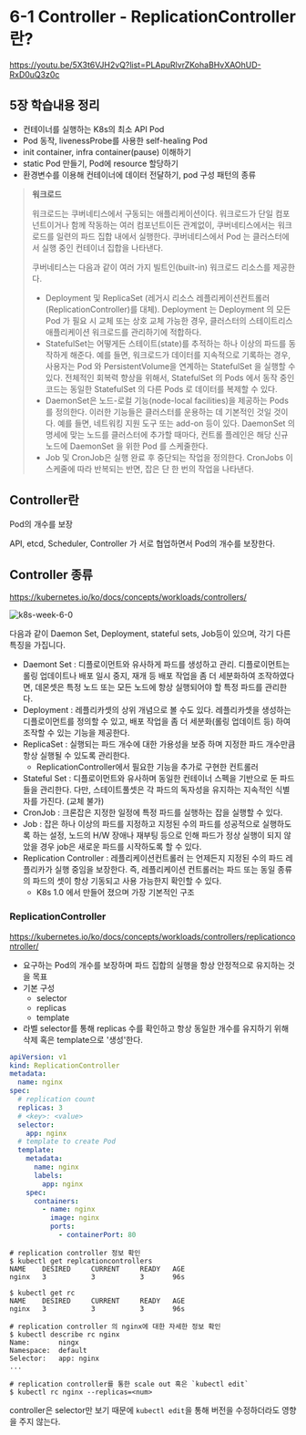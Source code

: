 # 6-1 Controller - ReplicationController란?

https://youtu.be/5X3t6VJH2vQ?list=PLApuRlvrZKohaBHvXAOhUD-RxD0uQ3z0c

## 5장 학습내용 정리

- 컨테이너를 실행하는 K8s의 최소 API Pod
- Pod 동작, livenessProbe를 사용한 self-healing Pod
- init container, infra container(pause) 이해하기
- static Pod 만들기, Pod에 resource 할당하기
- 환경변수를 이용해 컨테이너에 데이터 전달하기, pod 구성 패턴의 종류

> **워크로드**
>
> 워크로드는 쿠버네티스에서 구동되는 애플리케이션이다. 워크로드가 단일 컴포넌트이거나 함께 작동하는 여러 컴포넌트이든 관계없이, 쿠버네티스에서는 워크로드를 일련의 파드 집합 내에서 실행한다. 쿠버네티스에서 Pod 는 클러스터에서 실행 중인 컨테이너 집합을 나타낸다.
>
> 쿠버네티스는 다음과 같이 여러 가지 빌트인(built-in) 워크로드 리소스를 제공한다.
>
> - Deployment 및 ReplicaSet (레거시 리소스 레플리케이션컨트롤러(ReplicationController)를 대체). Deployment 는 Deployment 의 모든 Pod 가 필요 시 교체 또는 상호 교체 가능한 경우, 클러스터의 스테이트리스 애플리케이션 워크로드를 관리하기에 적합하다.
> - StatefulSet는 어떻게든 스테이트(state)를 추적하는 하나 이상의 파드를 동작하게 해준다. 예를 들면, 워크로드가 데이터를 지속적으로 기록하는 경우, 사용자는 Pod 와 PersistentVolume을 연계하는 StatefulSet 을 실행할 수 있다. 전체적인 회복력 향상을 위해서, StatefulSet 의 Pods 에서 동작 중인 코드는 동일한 StatefulSet 의 다른 Pods 로 데이터를 복제할 수 있다.
> - DaemonSet은 노드-로컬 기능(node-local facilities)을 제공하는 Pods 를 정의한다. 이러한 기능들은 클러스터를 운용하는 데 기본적인 것일 것이다. 예를 들면, 네트워킹 지원 도구 또는 add-on 등이 있다. DaemonSet 의 명세에 맞는 노드를 클러스터에 추가할 때마다, 컨트롤 플레인은 해당 신규 노드에 DaemonSet 을 위한 Pod 를 스케줄한다.
> - Job 및 CronJob은 실행 완료 후 중단되는 작업을 정의한다. CronJobs 이 스케줄에 따라 반복되는 반면, 잡은 단 한 번의 작업을 나타낸다.

## Controller란

Pod의 개수를 보장

API, etcd, Scheduler, Controller 가 서로 협업하면서 Pod의 개수를 보장한다.

## Controller 종류

https://kubernetes.io/ko/docs/concepts/workloads/controllers/

![k8s-week-6-0](https://user-images.githubusercontent.com/18159012/149648116-bb7ca010-8e22-443d-82a5-a0c42ca039a8.png)

다음과 같이 Daemon Set, Deployment, stateful sets, Job등이 있으며, 각기 다른 특징을 가집니다.

- Daemont Set : 디플로이먼트와 유사하게 파드를 생성하고 관리. 디플로이먼트는 롤링 업데이트나 배포 일시 중지, 재개 등 배포 작업을 좀 더 세분화하여 조작하였다면, 데몬셋은 특정 노드 또는 모든 노드에 항상 실행되어야 할 특정 파드를 관리한다.
- Deployment : 레플리카셋의 상위 개념으로 볼 수도 있다. 레플리카셋을 생성하는 디플로이먼트를 정의할 수 있고, 배포 작업을 좀 더 세분화(롤링 업데이트 등) 하여 조작할 수 있는 기능을 제공한다.
- ReplicaSet : 실행되는 파드 개수에 대한 가용성을 보증 하며 지정한 파드 개수만큼 항상 실행될 수 있도록 관리한다.
  - ReplicationController에서 필요한 기능을 추가로 구현한 컨트롤러
- Stateful Set : 디플로이먼트와 유사하며 동일한 컨테이너 스펙을 기반으로 둔 파드들을 관리한다. 다만, 스테이트풀셋은 각 파드의 독자성을 유지하는 지속적인 식별자를 가진다. (교체 불가)
- CronJob : 크론잡은 지정한 일정에 특정 파드를 실행하는 잡을 실행할 수 있다.
- Job : 잡은 하나 이상의 파드를 지정하고 지정된 수의 파드를 성공적으로 실행하도록 하는 설정, 노드의 H/W 장애나 재부팅 등으로 인해 파드가 정상 실행이 되지 않았을 경우 job은 새로운 파드를 시작하도록 할 수 있다.
- Replication Controller : 레플리케이션컨트롤러 는 언제든지 지정된 수의 파드 레플리카가 실행 중임을 보장한다. 즉, 레플리케이션 컨트롤러는 파드 또는 동일 종류의 파드의 셋이 항상 기동되고 사용 가능한지 확인할 수 있다.
  - K8s 1.0 에서 만들어 졌으며 가장 기본적인 구조

### ReplicationController

https://kubernetes.io/ko/docs/concepts/workloads/controllers/replicationcontroller/

- 요구하는 Pod의 개수를 보장하며 파드 집합의 실행을 항상 안정적으로 유지하는 것을 목표
- 기본 구성
  - selector
  - replicas
  - template
- 라벨 selector를 통해 replicas 수를 확인하고 항상 동일한 개수를 유지하기 위해 삭제 혹은 template으로 '생성'한다.

```yaml
apiVersion: v1
kind: ReplicationController
metadata:
  name: nginx
spec:
  # replication count
  replicas: 3
  # <key>: <value>
  selector:
    app: nginx
  # template to create Pod
  template:
    metadata:
      name: nginx
      labels:
        app: nginx
    spec:
      containers:
        - name: nginx
          image: nginx
          ports:
            - containerPort: 80
```

```shell
# replication controller 정보 확인
$ kubectl get replcationcontrollers
NAME    DESIRED     CURRENT     READY   AGE
nginx   3           3           3       96s

$ kubectl get rc
NAME    DESIRED     CURRENT     READY   AGE
nginx   3           3           3       96s

# replication controller 의 nginx에 대한 자세한 정보 확인
$ kubectl describe rc nginx
Name:       ningx
Namespace:  default
Selector:   app: nginx
...

# replication controller를 통한 scale out 혹은 `kubectl edit`
$ kubectl rc nginx --replicas=<num>
```

controller은 selector만 보기 때문에 `kubectl edit`을 통해 버전을 수정하더라도 영향을 주지 않는다.
